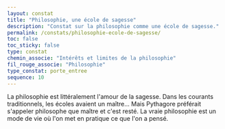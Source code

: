 ```yaml
---
layout: constat
title: "Philosophie, une école de sagesse"
description: "Constat sur la philosophie comme une école de sagesse."
permalink: /constats/philosophie-ecole-de-sagesse/
toc: false
toc_sticky: false
type: constat
chemin_associe: "Intérêts et limites de la philosophie"
fil_rouge_associe: "Philosophie"
type_constat: porte_entree
sequence: 10
---
```


La philosophie est littéralement l'amour de la sagesse. Dans les courants traditionnels, les écoles avaient un maître... Mais Pythagore préférait s'appeler philosophe que maître et c'est resté. La vraie philosophie est un mode de vie où l'on met en pratique ce que l'on a pensé.
